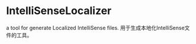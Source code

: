 # IntelliSenseLocalizer
a tool for generate Localized IntelliSense files. 用于生成本地化IntelliSense文件的工具。
